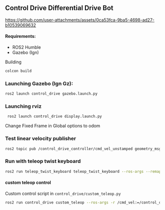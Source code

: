 ## Control Drive Differential Drive Bot

https://github.com/user-attachments/assets/0ca53fca-9ba5-4698-ad27-b10539069632

#### Requirements:
- ROS2 Humble
- Gazebo (Ign) 

Building
```bash
colcon build
```

### Launching Gazebo (Ign Gz): 
```bash
ros2 launch control_drive gazebo.launch.py
```

### Launching rviz 

```bash
 ros2 launch control_drive display.launch.py
``` 
Change Fixed Frame in Global options to odom

### Test linear velocity publisher

``` bash
ros2 topic pub /control_drive_controller/cmd_vel_unstamped geometry_msgs/msg/Twist "{linear: {x: 1.0, y: 0.0, z: 0.0}, angular: {x: 0.0, y: 0.0, z: 0.5}}"\
```

### Run with teleop twist keyboard 

```bash
ros2 run teleop_twist_keyboard teleop_twist_keyboard --ros-args --remap cmd_vel:=/control_drive_controller/cmd_vel_unstamped
```

#### custom teleop control

Custom control script in `control_drive/custom_teleop.py`

```bash
ros2 run control_drive custom_teleop --ros-args -r /cmd_vel:=/control_drive_controller/cmd_vel_unstamped
```

